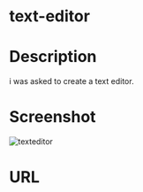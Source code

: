 # text-editor

# Description
i was asked to create a text editor.

# Screenshot
![texteditor](https://github.com/user-attachments/assets/8b290be2-2a09-47f6-a8dc-aeeddc8e9c72)

# URL

